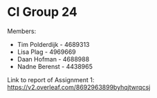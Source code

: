 # CI Group 24
Members:
- Tim Polderdijk - 4689313 
- Lisa Plag - 4969669
- Daan Hofman - 4688988
- Nadne Berenst - 4438965

Link to report of Assignment 1: https://v2.overleaf.com/8692963899byhqjtwrqcsj 